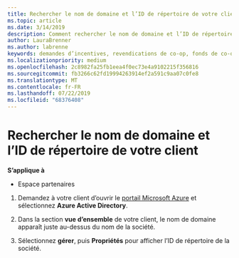 ```yaml
---
title: Rechercher le nom de domaine et l’ID de répertoire de votre client | Espace partenaires
ms.topic: article
ms.date: 3/14/2019
description: Comment rechercher le nom de domaine et l’ID de répertoire de votre client lors de l’envoi d’une revendication
author: LauraBrenner
ms.author: labrenne
keywords: demandes d’incentives, revendications de co-op, fonds de co-op, OSA, ISV, Association du chiffre d’affaires, nom de domaine, ID de répertoire
ms.localizationpriority: medium
ms.openlocfilehash: 2c8982fa25fb1eea4f0ec73e4a9102215f356816
ms.sourcegitcommit: fb3266c62fd19994263914ef2a591c9aa07c0fe8
ms.translationtype: MT
ms.contentlocale: fr-FR
ms.lasthandoff: 07/22/2019
ms.locfileid: "68376408"
---
```

# <a name="find-your-customers-domain-name-and-directory-id"></a>Rechercher le nom de domaine et l’ID de répertoire de votre client

**S’applique à**

-  Espace partenaires

1.  Demandez à votre client d’ouvrir le [portail Microsoft Azure](https://ms.portal.azure.com/#home) et sélectionnez **Azure Active Directory**. 

2.  Dans la section **vue d’ensemble** de votre client, le nom de domaine apparaît juste au-dessus du nom de la société.  

3.  Sélectionnez **gérer**, puis **Propriétés** pour afficher l’ID de répertoire de la société.
